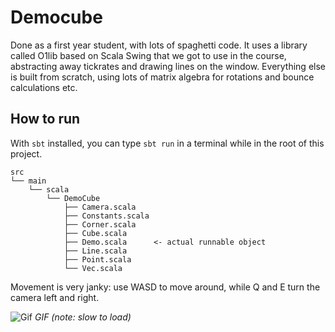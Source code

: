 # Democube

Done as a first year student, with lots of spaghetti code. 
It uses a library called O1lib based on Scala Swing that we got to use in the course, abstracting away tickrates and drawing lines on the window. Everything else is built from scratch, using lots of matrix algebra for rotations and bounce calculations etc. 

## How to run
With `sbt` installed, you can type `sbt run` in a terminal while in the root of this project. 

```
src
└── main
    └── scala
        └── DemoCube
            ├── Camera.scala
            ├── Constants.scala
            ├── Corner.scala
            ├── Cube.scala
            ├── Demo.scala      <- actual runnable object
            ├── Line.scala
            ├── Point.scala
            └── Vec.scala
```
Movement is very janky: use WASD to move around, while Q and E turn the camera left and right. 

![Gif](https://github.com/peik-etzell/demo-cube/blob/master/pictures/demo.gif)
_GIF (note: slow to load)_
